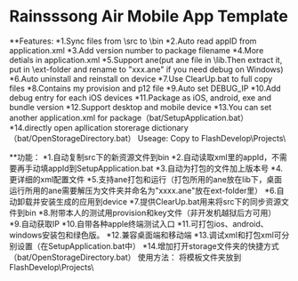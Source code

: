 Rainsssong Air Mobile App Template
=============
**Features:
*1.Sync files from \src to \bin
*2.Auto read appID from application.xml
*3.Add version number to package filename
*4.More detials in application.xml
*5.Support ane(put ane file in \lib.Then extract it, put in \ext-folder and rename to "xxx.ane" if you need debug on Windows)
*6.Auto uninstall and reinstall on device
*7.Use ClearUp.bat to full copy files
*8.Contains my provision and p12 file
*9.Auto set DEBUG_IP
*10.Add debug entry for each iOS devices
*11.Package as iOS, android, exe and bundle version
*12.Support desktop and mobile device
*13.You can set another application.xml for package（bat/SetupApplication.bat）
*14.directly open apllication storerage dictionary（bat/OpenStorageDirectory.bat）
Useage:
Copy to FlashDevelop\Projects\


**功能：
*1.自动复制src下的新资源文件到bin
*2.自动读取xml里的appId，不需要再手动填appId到SetupApplication.bat
*3.自动为打包的文件加上版本号
*4.更详细的xml配置文件
*5.支持ane打包和运行（打包所用的ane放在lib下，桌面运行所用的ane需要解压为文件夹并命名为"xxxx.ane"放在ext-folder里）
*6.自动卸载并安装生成的应用到device
*7.提供ClearUp.bat用来将src下的同步资源文件到bin
*8.附带本人的测试用provision和key文件（非开发机越狱后方可用）
*9.自动获取IP
*10.自带各种apple终端测试入口
*11.可打包ios、android、windows安装包和绿色版。
*12.兼容桌面端和移动端
*13.调试xml和打包xml可分别设置（在SetupApplication.bat中）
*14.增加打开storage文件夹的快捷方式（bat/OpenStorageDirectory.bat）
使用方法：
将模板文件夹放到FlashDevelop\Projects\